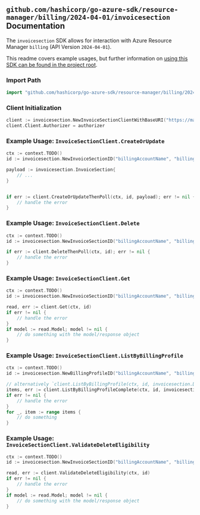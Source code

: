 
## `github.com/hashicorp/go-azure-sdk/resource-manager/billing/2024-04-01/invoicesection` Documentation

The `invoicesection` SDK allows for interaction with Azure Resource Manager `billing` (API Version `2024-04-01`).

This readme covers example usages, but further information on [using this SDK can be found in the project root](https://github.com/hashicorp/go-azure-sdk/tree/main/docs).

### Import Path

```go
import "github.com/hashicorp/go-azure-sdk/resource-manager/billing/2024-04-01/invoicesection"
```


### Client Initialization

```go
client := invoicesection.NewInvoiceSectionClientWithBaseURI("https://management.azure.com")
client.Client.Authorizer = authorizer
```


### Example Usage: `InvoiceSectionClient.CreateOrUpdate`

```go
ctx := context.TODO()
id := invoicesection.NewInvoiceSectionID("billingAccountName", "billingProfileName", "invoiceSectionName")

payload := invoicesection.InvoiceSection{
	// ...
}


if err := client.CreateOrUpdateThenPoll(ctx, id, payload); err != nil {
	// handle the error
}
```


### Example Usage: `InvoiceSectionClient.Delete`

```go
ctx := context.TODO()
id := invoicesection.NewInvoiceSectionID("billingAccountName", "billingProfileName", "invoiceSectionName")

if err := client.DeleteThenPoll(ctx, id); err != nil {
	// handle the error
}
```


### Example Usage: `InvoiceSectionClient.Get`

```go
ctx := context.TODO()
id := invoicesection.NewInvoiceSectionID("billingAccountName", "billingProfileName", "invoiceSectionName")

read, err := client.Get(ctx, id)
if err != nil {
	// handle the error
}
if model := read.Model; model != nil {
	// do something with the model/response object
}
```


### Example Usage: `InvoiceSectionClient.ListByBillingProfile`

```go
ctx := context.TODO()
id := invoicesection.NewBillingProfileID("billingAccountName", "billingProfileName")

// alternatively `client.ListByBillingProfile(ctx, id, invoicesection.DefaultListByBillingProfileOperationOptions())` can be used to do batched pagination
items, err := client.ListByBillingProfileComplete(ctx, id, invoicesection.DefaultListByBillingProfileOperationOptions())
if err != nil {
	// handle the error
}
for _, item := range items {
	// do something
}
```


### Example Usage: `InvoiceSectionClient.ValidateDeleteEligibility`

```go
ctx := context.TODO()
id := invoicesection.NewInvoiceSectionID("billingAccountName", "billingProfileName", "invoiceSectionName")

read, err := client.ValidateDeleteEligibility(ctx, id)
if err != nil {
	// handle the error
}
if model := read.Model; model != nil {
	// do something with the model/response object
}
```
